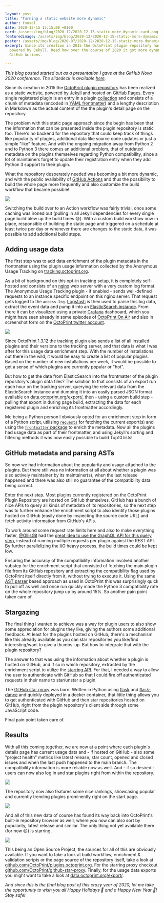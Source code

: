 ```yaml
---

layout: post
title: "Turning a static website more dynamic"
author: foosel
date: 2020-12-15 15:15:00 +0100
card: /assets/img/blog/2020-12/2020-12-15-static-more-dynamic-card.png
featuredimage: /assets/img/blog/2020-12/2020-12-15-static-more-dynamic-card.png
poster: /assets/img/blog/2020-07/2020-12/2020-12-15-static-more-dynamic-poster.png
excerpt: Since its creation in 2015 the OctoPrint plugin repository has been a static page
  powered by Jekyll. Read how over the course of 2020 it got more dynamic through the power of 
  GitHub Actions.

---
```


*This blog posted started out as a presentation I gave at the GitHub Nova 2020 conference.
The slidedeck is available [here](https://octoprint.org/slides/nova2020.pdf).*

Since its creation in 2015 the [OctoPrint plugin repository](https://plugins.octoprint.org) 
has been realized as a static website, powered by [Jekyll](https://jekyllrb.com/) and 
hosted on [GitHub Pages](https://pages.github.com/). Every single registered plugin is
an entry in a plugin [collection](https://jekyllrb.com/docs/collections/) and consists 
of a chunk of metadata (encoded in [YAML frontmatter](https://jekyllrb.com/docs/front-matter/))
and a lengthy description in Markdown as the actual content of the the plugin's detail
page on the repository.

The problem with this static page approach since the begin has been that the information
that can be presented inside the plugin repository is static too. There's no backend for
the repository that could keep track of things like popularity of plugins, additional
data like source code updates or just a simple "like" feature. And with the ongoing
migration away from Python 2 and to Python 3 there comes an additional problem, that of
outdated metadata on the plugins themselves regarding Python compatibility, since a lot
of maintainers forget to update their registration entry when they add Python 3 support to 
their plugin.

What the repository desperately needed was becoming a bit more dynamic, and with the public
availability of [GitHub Actions](https://docs.github.com/en/free-pro-team@latest/actions) 
and thus the possibility to build the whole page more frequently and also customize the 
build workflow that became possible!

<div class="row-fluid" style="margin-bottom: 10px">
    <div class="span12">
        <a href="/assets/img/blog/2020-12/2020-12-15-static-more-dynamic-build.png" data-lightbox="{{ page.id }}" data-title="An example run of the custom build workflow"><img src="/assets/img/blog/2020-12/2020-12-15-static-more-dynamic-build.png"></a>
    </div>
</div>

Switching the build over to an Action workflow was fairly trivial, once some caching was
ironed out (pulling in all Jekyll dependencies for every single page build blew up the
build times 😅). With a custom build workflow now in place, responsible of building
the static page and triggered on a schedule at least twice per day or whenever there are
changes to the static data, it was possible to add additional build steps. 

## Adding usage data

The first step was to add data enrichment of the plugin metadata in the frontmatter using 
the plugin usage information collected by the Anonymous Usage Tracking on 
[tracking.octoprint.org](https://tracking.octoprint.org).

As a bit of background on this opt-in tracking setup, it is completely self-hosted and 
consists of an [nginx](https://www.nginx.com/) web server with a very custom log format. 
The Anonymous Usage Tracking plugin - if enabled - sends well-defined requests to an 
instance specific endpoint on this nginx server. That request
gets logged to the `access.log`. [Logstash](https://www.elastic.co/logstash) is then used to parse this log data, extract
the event data and pump it into an [ElasticSearch instance](https://www.elastic.co/elasticsearch/). From there it can be visualized
using a private [Grafana](https://grafana.com/) dashboard, which you might have seen already in some episodes
of [OctoPrint On Air](https://www.youtube.com/watch?v=fjvqoVsFRsg&list=PL9j2DtsIPVkOFIMRrnnbXsnXtQmwj1IId) and also in screenshot form on the [OctoPrint twitter account](https://twitter.com/OctoPrint3D).

<div class="row-fluid" style="margin-bottom: 10px">
    <div class="span12">
        <a href="/assets/img/blog/2020-12/2020-12-15-static-more-dynamic-usage.png" data-lightbox="{{ page.id }}" data-title="An example run of the custom build workflow"><img src="/assets/img/blog/2020-12/2020-12-15-static-more-dynamic-usage.png"></a>
    </div>
</div>

Since OctoPrint 1.3.12 the tracking plugin also sends a list of all installed plugins and
their versions to the tracking server, and that data is what I was after for this
usage data enrichment step. With the number of installations out there in the wild, it
would be easy to create a list of popular plugins. Based on the number of new installations
per week, it would be possible to get a sense of which plugins are currently popular or
"hot".

But how to get the data from ElasticSearch into the frontmatter of the plugin repository's
plugin data files? The solution to that consists of an export run each hour on the tracking
server, querying the relevant data from the ElasticSearch instance and dumping it into an easily
parsed JSON format available on [data.octoprint.org/export/](https://data.octoprint.org/export/),
then - using a custom build step - pulling that export in during page build, extracting
the data for each registered plugin and enriching its frontmatter accordingly.

Me being a Python person I obviously opted for an enrichment step in form of a Python script,
utilising [`requests`](https://requests.readthedocs.io/en/master/) for fetching the current 
export(s) and using the [`frontmatter` package](https://pypi.org/project/python-frontmatter/)
to enrich the metadata. Now all the plugins had usage data as part of their 
frontmatter, and using Jekyll's sorting and filtering methods it was now easily possible
to build Top10 lists!

## GitHub metadata and parsing ASTs

So now we had information about the popularity and usage attached to the plugins. But 
there still was no information at all about whether a plugin was also actively maintainer
by its maintainer(s), when the last release happened and there was also still no guarantee
of the compatibility data being correct.

Enter the next step. Most plugins currently registered on the OctoPrint Plugin Repository
are hosted on GitHub themselves. GitHub has a bunch of nice APIs to query all kinds of
metadata of its repositories, so the next step was to further enhance the enrichment script
to also identify those plugins hosted on GitHub (easily done by inspecting the source code
URL) and fetch activity information from GitHub's APIs.

To work around some request rate limits here and also to make everything faster, [@OllisGit](https://github.com/OllisGit) 
had the [great idea to use the GraphQL API for this query step](https://github.com/OctoPrint/plugins.octoprint.org/pull/489),
instead of running multiple requests per plugin against the REST API. By further parallelizing
the I/O heavy process, the build times could be kept low.

Ensuring the accuracy of the compatibility information involved another substep for the enrichment script that consisted
of fetching the main plugin file from its GitHub repository and extracting the compatibility
flag used by OctoPrint itself directly from it, without trying to execute it. Using the same
[AST parser](https://docs.python.org/3/library/ast.html) based approach as used in OctoPrint this was surprisingly quick to pull off as well
and once run quickly made the Python 3 compatibility rate on the whole repository jump up by around
15%. So another pain point taken care of.

## Stargazing

The final thing I wanted to achieve was a way for plugin users to also show some appreciation
for plugins they like, giving the authors some additional feedback. At least for the plugins 
hosted on GitHub, there's a mechanism like this already available as you can star repositories
you like/find interesting/want to give a thumbs-up. But how to integrate that with the plugin
repository?

The answer to that was using the information about whether a plugin is hosted on GitHub,
and if so in which repository, extracted by the enrichment script to utilize the [starring API](https://docs.github.com/en/free-pro-team@latest/rest/reference/activity#starring). For that, I needed a way to
allow the user to authenticate with GitHub so that I could fire off authenticated requests
in their name to star/unstar a plugin.

The [GitHub star proxy](https://github.com/OctoPrint/github-star-proxy) was born. Written 
in Python using [flask](https://flask.palletsprojects.com/en/1.1.x/) and 
[flask-dance](https://flask-dance.readthedocs.io/en/latest/) and quickly deployed in a 
docker container, that little thing allows you to get authenticated with GitHub and then star
repositories hosted on GitHub, right from the plugin repository's client side through some
JavaScript code.

Final pain point taken care of.

## Results

With all this coming together, we are now at a point where each plugin's
details page has current usage data and - if hosted on GitHub - also some "project health"
metrics like latest release, star count, opened and closed issues and when the last push
happened to the main branch. The compatibility information is more reliable now as well. 
And - if so desired - users can now also log in and star plugins right from within the 
repository.

<div class="row-fluid" style="margin-bottom: 10px">
    <div class="span12">
        <a href="/assets/img/blog/2020-12/2020-12-15-static-more-dynamic-plugin.png" data-lightbox="{{ page.id }}" data-title="Each plugin's detail page now offers usage data and - if the plugin is hosted on GitHub - also additional development activity metadata and starring support"><img src="/assets/img/blog/2020-12/2020-12-15-static-more-dynamic-plugin.png"></a>
    </div>
</div>

The repository now also features some nice rankings, showcasing popular and currently trending
plugins prominently right on the start page.

<div class="row-fluid" style="margin-bottom: 10px">
    <div class="span12">
        <a href="/assets/img/blog/2020-12/2020-12-15-static-more-dynamic-top10.png" data-lightbox="{{ page.id }}" data-title="Popular and trending plugins are presented on the repository home page"><img src="/assets/img/blog/2020-12/2020-12-15-static-more-dynamic-top10.png"></a>
    </div>
</div>

And all of this new data of course has found its way back into OctoPrint's built-in 
repository browser as well, where you now can also sort by popularity, latest release and
similar. The only thing not yet available there (for now 😉) is starring.

<div class="row-fluid" style="margin-bottom: 10px">
    <div class="span12">
        <a href="/assets/img/blog/2020-12/2020-12-15-static-more-dynamic-octoprint.png" data-lightbox="{{ page.id }}" data-title="The enriched data is also fed back into OctoPrint's plugin repository browser"><img src="/assets/img/blog/2020-12/2020-12-15-static-more-dynamic-octoprint.png"></a>
    </div>
</div>

This being an Open Source Project, the sources for all of this are obviously available. 
If you want to take a look at build workflow, enrichment & validation scripts or the page 
source of the repository itself, take a look at [github.com/OctoPrint/plugins.octoprint.org](https://github.com/OctoPrint/plugins.octoprint.org).
For the starring proxy checkout [github.com/OctoPrint/github-star-proxy](https://github.com/OctoPrint/github-star-proxy).
Finally, for the usage data exports you might want to take a look at [data.octoprint.org/export/](https://data.octoprint.org/export/).

*And since this is the final blog post of this crazy year of 2020, let me take the opportunity
to wish you all Happy Holidays 🎄 and a Happy New Year 🥂! Stay safe!*